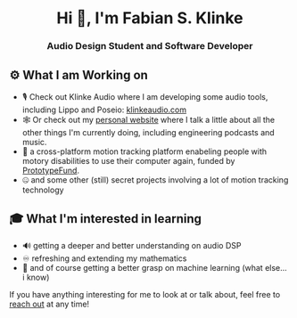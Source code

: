 <h1 align="center">Hi 👋, I'm Fabian S. Klinke</h1>
<h3 align="center">Audio Design Student and Software Developer</h3>

## ⚙️ What I am Working on
- 🎙 Check out Klinke Audio where I am developing some audio tools, including Lippo and Poseio: [klinkeaudio.com](https://klinkeaudio.com)
- 🕸️ Or check out my [personal website](https://fabiansklinke.info) where I talk a little about all the other things I'm currently doing, including engineering podcasts and music.
- 🏥 a cross-platform motion tracking platform enabeling people with motory disabilities to use their computer again, funded by [PrototypeFund](https://prototypefund.de/project/ctrlability-kontroller-fuer-menschen-mit-motorischen-einschraenkungen/).
- 🤐 and some other (still) secret projects involving a lot of motion tracking technology

## 🎓 What I'm interested in learning
- 🔊 getting a deeper and better understanding on audio DSP
- ♾️ refreshing and extending my mathematics
- 🤖 and of course getting a better grasp on machine learning (what else... i know)

If you have anything interesting for me to look at or talk about, feel free to [reach out](mailto:github@fabiansklinke.info) at any time! 
